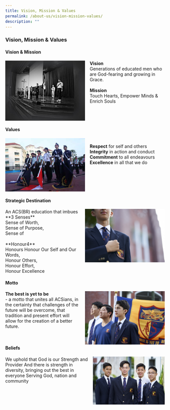 ```yaml
---
title: Vision, Mission & Values
permalink: /about-us/vision-mission-values/
description: ""
---
```

### **Vision, Mission & Values**
#### **Vision & Mission**

<img src="/images/core1.jpg" style="width:50%;margin-right:15px;" align = "left">**Vision**<br>Generations of educated men who are God-fearing and growing in Grace.<br><br>**Mission**<br>Touch Hearts, Empower Minds & Enrich Souls

<br clear="left">

#### **Values**
<img src="/images/core2.jpg" style="width:50%;margin-right:15px;" align = "left"><br>**Respect** for self and others<br>**Integrity** in action and conduct<br>**Commitment** to all endeavours<br>**Excellence** in all that we do

<br clear="left">

#### **Strategic Destination**
<img src="/images/core3.jpg" style="width:50%;margin-left:15px;" align = "right">
An ACS(BR) education that imbues<br>**3 Senses**<br>Sense of Worth,<br>Sense of Purpose,<br>Sense of<br><br>**Honour4**<br> Honours
Honour Our Self and Our Words, <br>Honour Others,<br>Honour Effort,<br>Honour Excellence

<br clear="left">

#### **Motto**
<img src="/images/core4.jpg" style="width:50%;margin-left:15px;" align = "right">**The best is yet to be**<br>- a motto that unites all ACSians, in the certainty that challenges of the future will be overcome, that tradition and present effort will allow for the creation of a better future.

<br clear="left">

#### **Beliefs**
<img src="/images/core5.jpg" style="width:45%;margin-left:15px;" align = "right">We uphold that God is our Strength and Provider And there is strength in diversity, bringing out the best in everyone Serving God, nation and community